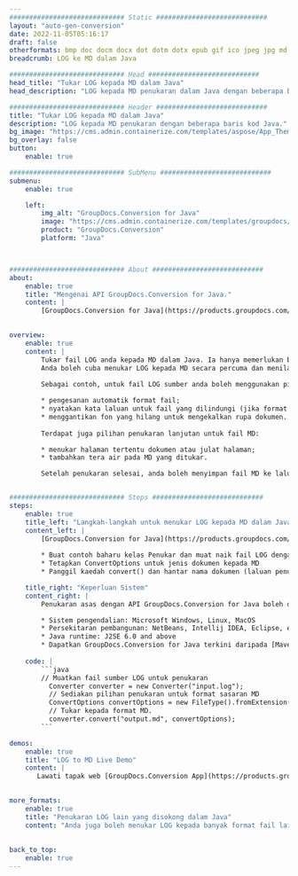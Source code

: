 ```yaml
---
############################# Static ############################
layout: "auto-gen-conversion"
date: 2022-11-05T05:16:17
draft: false
otherformats: bmp doc docm docx dot dotm dotx epub gif ico jpeg jpg md odt ott pdf png psd rtf tex tif tiff txt xps
breadcrumb: LOG ke MD dalam Java

############################# Head ############################
head_title: "Tukar LOG kepada MD dalam Java"
head_description: "LOG kepada MD penukaran dalam Java dengan beberapa baris kod. Tukar lebih 160 format fail menggunakan API penukaran dokumen GroupDocs untuk Java"

############################# Header ############################
title: "Tukar LOG kepada MD dalam Java"
description: "LOG kepada MD penukaran dengan beberapa baris kod Java."
bg_image: "https://cms.admin.containerize.com/templates/aspose/App_Themes/V3/images/bg/header1.png"
bg_overlay: false
button:
    enable: true

############################# SubMenu ############################
submenu:
    enable: true

    left:
        img_alt: "GroupDocs.Conversion for Java"
        image: "https://cms.admin.containerize.com/templates/groupdocs/images/product-logos/90x90-noborder/groupdocs-conversion-java.png"
        product: "GroupDocs.Conversion"
        platform: "Java"



############################# About ############################
about:
    enable: true
    title: "Mengenai API GroupDocs.Conversion for Java."
    content: |
        [GroupDocs.Conversion for Java](https://products.groupdocs.com/conversion/java/) ialah API penukaran format fail lanjutan untuk menukar antara imej popular dan format dokumen seperti Microsoft Office, OpenDocument, PDF, HTML, e-mel, CAD. dan banyak lagi dengan hanya beberapa baris kod. API asli secara automatik mengesan format dokumen asal dan menawarkan banyak pilihan untuk menyesuaikan dokumen yang ditukar. Bersama-sama dengan fungsi mengekstrak maklumat daripada dokumen, ia juga menyokong caching hasil penukaran ke cakera tempatan secara lalai. Walau bagaimanapun, sebarang jenis storan cache boleh disokong dengan melaksanakan antara muka yang sesuai - Amazon S3, Dropbox, Google Drive, Windows Azure, Reddis atau mana-mana yang lain.
    

overview:
    enable: true
    content: |
        Tukar fail LOG anda kepada MD dalam Java. Ia hanya memerlukan beberapa baris kod Java pada mana-mana platform pilihan anda, seperti Windows, Linux, macOS.
        Anda boleh cuba menukar LOG kepada MD secara percuma dan menilai kualiti hasil penukaran. Bersama-sama dengan skrip penukaran fail mudah, anda boleh mencuba pilihan yang lebih canggih untuk memuatkan fail sumber LOG dan menyimpan output MD. 
        
        Sebagai contoh, untuk fail LOG sumber anda boleh menggunakan pilihan pemuatan berikut:

        * pengesanan automatik format fail;
        * nyatakan kata laluan untuk fail yang dilindungi (jika format fail menyokongnya);
        * menggantikan fon yang hilang untuk mengekalkan rupa dokumen.
        
        Terdapat juga pilihan penukaran lanjutan untuk fail MD:

        * menukar halaman tertentu dokumen atau julat halaman;
        * tambahkan tera air pada MD yang ditukar.

        Setelah penukaran selesai, anda boleh menyimpan fail MD ke laluan fail setempat anda atau ke mana-mana storan pihak ketiga seperti FTP, Amazon S3, Google Drive, Dropbox dll. Sila ambil perhatian - untuk menukar LOG kepada MD, anda tidak perlu memasang sebarang perisian tambahan, seperti MS Office, Open Office, Adobe Acrobat Reader dsb.


############################# Steps ############################
steps:
    enable: true
    title_left: "Langkah-langkah untuk menukar LOG kepada MD dalam Java"
    content_left: |
        [GroupDocs.Conversion for Java](https://products.groupdocs.com/conversion/java/) membenarkan pembangun menukar fail LOG kepada MD dengan mudah dengan beberapa baris kod.
        
        * Buat contoh baharu kelas Penukar dan muat naik fail LOG dengan laluan penuh
        * Tetapkan ConvertOptions untuk jenis dokumen kepada MD
        * Panggil kaedah convert() dan hantar nama dokumen (laluan penuh) dan format (MD) sebagai parameter

    title_right: "Keperluan Sistem"
    content_right: |
        Penukaran asas dengan API GroupDocs.Conversion for Java boleh dilakukan dengan hanya beberapa baris kod. API kami disokong pada semua platform dan sistem pengendalian utama. Sebelum melaksanakan kod di bawah, pastikan anda mempunyai prasyarat berikut dipasang pada sistem anda.

        * Sistem pengendalian: Microsoft Windows, Linux, MacOS
        * Persekitaran pembangunan: NetBeans, Intellij IDEA, Eclipse, etc.
        * Java runtime: J2SE 6.0 and above
        * Dapatkan GroupDocs.Conversion for Java terkini daripada [Maven](https://repository.groupdocs.com/webapp/#/artifacts/browse/tree/General/repo/com/groupdocs/groupdocs-conversion)
         
    code: |
        ```java    
        // Muatkan fail sumber LOG untuk penukaran
          Converter converter = new Converter("input.log");
          // Sediakan pilihan penukaran untuk format sasaran MD
          ConvertOptions convertOptions = new FileType().fromExtension("md").getConvertOptions();
          // Tukar kepada format MD.
          converter.convert("output.md", convertOptions);
        ```

demos:
    enable: true
    title: "LOG to MD Live Demo"
    content: |
       Lawati tapak web [GroupDocs.Conversion App](https://products.groupdocs.app/conversion/family) kami dan cuba LOG kepada MD penukaran sekarang. Demo percuma mempunyai faedah berikut
          

more_formats:
    enable: true
    title: "Penukaran LOG lain yang disokong dalam Java"
    content: "Anda juga boleh menukar LOG kepada banyak format fail lain. Sila lihat senarai di bawah."
       
       
back_to_top:
    enable: true
---
```

